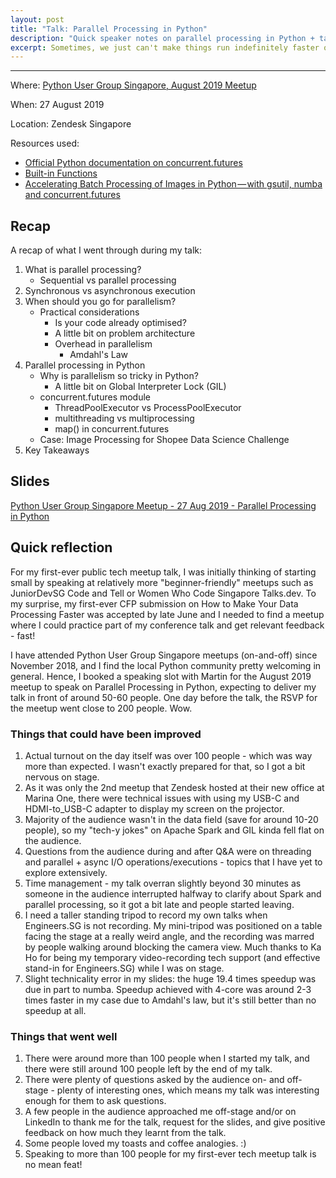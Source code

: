 ```yaml
---
layout: post
title: "Talk: Parallel Processing in Python"
description: "Quick speaker notes on parallel processing in Python + talk reflection"
excerpt: Sometimes, we just can't make things run indefinitely faster on a single worker.
---
```

---
Where: [Python User Group Singapore, August 2019 Meetup](https://www.meetup.com/Singapore-Python-User-Group/events/263765155/)

When: 27 August 2019

Location: Zendesk Singapore

Resources used:
- [Official Python documentation on concurrent.futures](https://docs.python.org/3/library/concurrent.futures.html)
- [Built-in Functions](https://docs.python.org/3/library/functions.html#map)
- [Accelerating Batch Processing of Images in Python — with gsutil, numba and concurrent.futures](_posts\2019-05-27-accelerating-batch-processing.md)

## Recap

A recap of what I went through during my talk:

1. What is parallel processing?
    - Sequential vs parallel processing
2. Synchronous vs asynchronous execution
3. When should you go for parallelism?
    - Practical considerations
        - Is your code already optimised?
        - A little bit on problem architecture
        - Overhead in parallelism
            - Amdahl's Law
4. Parallel processing in Python
    - Why is parallelism so tricky in Python?
        - A little bit on Global Interpreter Lock (GIL)
    - concurrent.futures module
        - ThreadPoolExecutor vs ProcessPoolExecutor
        - multithreading vs multiprocessing
        - map() in concurrent.futures
    - Case: Image Processing for Shopee Data Science Challenge
5. Key Takeaways

## Slides

[Python User Group Singapore Meetup - 27 Aug 2019 - Parallel Processing in Python](https://docs.google.com/presentation/d/1B_gQxqIWOsqJFogw_F5e_6qd9jZFPlIKvCNtLe8tKP4/edit?usp=sharing)

## Quick reflection

For my first-ever public tech meetup talk, I was initially thinking of starting small by speaking at relatively more "beginner-friendly" meetups such as JuniorDevSG Code and Tell or Women Who Code Singapore Talks.dev. To my surprise, my first-ever CFP submission on How to Make Your Data Processing Faster was accepted by late June and I needed to find a meetup where I could practice part of my conference talk and get relevant feedback - fast!

I have attended Python User Group Singapore meetups (on-and-off) since November 2018, and I find the local Python community pretty welcoming in general. Hence, I booked a speaking slot with Martin for the August 2019 meetup to speak on Parallel Processing in Python, expecting to deliver my talk in front of around 50-60 people. One day before the talk, the RSVP for the meetup went close to 200 people. Wow.

### Things that could have been improved

1. Actual turnout on the day itself was over 100 people - which was way more than expected. I wasn't exactly prepared for that, so I got a bit nervous on stage.
2. As it was only the 2nd meetup that Zendesk hosted at their new office at Marina One, there were technical issues with using my USB-C and HDMI-to_USB-C adapter to display my screen on the projector.
3. Majority of the audience wasn't in the data field (save for around 10-20 people), so my "tech-y jokes" on Apache Spark and GIL kinda fell flat on the audience.
4. Questions from the audience during and after Q&A were on threading and parallel + async I/O operations/executions - topics that I have yet to explore extensively.
5. Time management - my talk overran slightly beyond 30 minutes as someone in the audience interrupted halfway to clarify about Spark and parallel processing, so it got a bit late and people started leaving.
6. I need a taller standing tripod to record my own talks when Engineers.SG is not recording. My mini-tripod was positioned on a table facing the stage at a really weird angle, and the recording was marred by people walking around blocking the camera view. Much thanks to Ka Ho for being my temporary video-recording tech support (and effective stand-in for Engineers.SG) while I was on stage.
7. Slight technicality error in my slides: the huge 19.4 times speedup was due in part to numba. Speedup achieved with 4-core was around 2-3 times faster in my case due to Amdahl's law, but it's still better than no speedup at all.

### Things that went well

1. There were around more than 100 people when I started my talk, and there were still around 100 people left by the end of my talk.
2. There were plenty of questions asked by the audience on- and off- stage - plenty of interesting ones, which means my talk was interesting enough for them to ask questions.
3. A few people in the audience approached me off-stage and/or on LinkedIn to thank me for the talk, request for the slides, and give positive feedback on how much they learnt from the talk.
4. Some people loved my toasts and coffee analogies. :)
5. Speaking to more than 100 people for my first-ever tech meetup talk is no mean feat!
